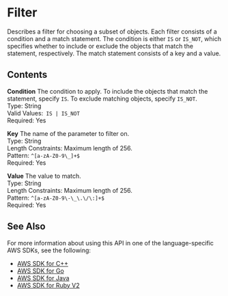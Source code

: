 # Filter<a name="API_Filter"></a>

Describes a filter for choosing a subset of objects\. Each filter consists of a condition and a match statement\. The condition is either `IS` or `IS_NOT`, which specifies whether to include or exclude the objects that match the statement, respectively\. The match statement consists of a key and a value\.

## Contents<a name="API_Filter_Contents"></a>

 **Condition**   <a name="forecast-Type-Filter-Condition"></a>
The condition to apply\. To include the objects that match the statement, specify `IS`\. To exclude matching objects, specify `IS_NOT`\.  
Type: String  
Valid Values:` IS | IS_NOT`   
Required: Yes

 **Key**   <a name="forecast-Type-Filter-Key"></a>
The name of the parameter to filter on\.  
Type: String  
Length Constraints: Maximum length of 256\.  
Pattern: `^[a-zA-Z0-9\_]+$`   
Required: Yes

 **Value**   <a name="forecast-Type-Filter-Value"></a>
The value to match\.  
Type: String  
Length Constraints: Maximum length of 256\.  
Pattern: `^[a-zA-Z0-9\-\_\.\/\:]+$`   
Required: Yes

## See Also<a name="API_Filter_SeeAlso"></a>

For more information about using this API in one of the language\-specific AWS SDKs, see the following:
+  [AWS SDK for C\+\+](https://docs.aws.amazon.com/goto/SdkForCpp/forecast-2018-06-26/Filter) 
+  [AWS SDK for Go](https://docs.aws.amazon.com/goto/SdkForGoV1/forecast-2018-06-26/Filter) 
+  [AWS SDK for Java](https://docs.aws.amazon.com/goto/SdkForJava/forecast-2018-06-26/Filter) 
+  [AWS SDK for Ruby V2](https://docs.aws.amazon.com/goto/SdkForRubyV2/forecast-2018-06-26/Filter) 